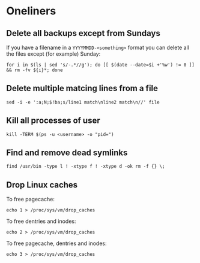 # Oneliners

## Delete all backups except from Sundays

If you have a filename in a `YYYYMMDD-<something>` format you can delete all the files
except (for example) Sunday:

```
for i in $(ls | sed 's/-.*//g'); do [[ $(date --date=$i +'%w') != 0 ]] && rm -fv ${i}*; done
```

## Delete multiple matcing lines from a file

```
sed -i -e ':a;N;$!ba;s/line1 match\nline2 match\n//' file
```

## Kill all processes of user

```
kill -TERM $(ps -u <username> -o "pid=")
```

## Find and remove dead symlinks

```
find /usr/bin -type l ! -xtype f ! -xtype d -ok rm -f {} \;
```


## Drop Linux caches

To free pagecache:

```
echo 1 > /proc/sys/vm/drop_caches
```

To free dentries and inodes:

```
echo 2 > /proc/sys/vm/drop_caches
```

To free pagecache, dentries and inodes:

```
echo 3 > /proc/sys/vm/drop_caches
```
